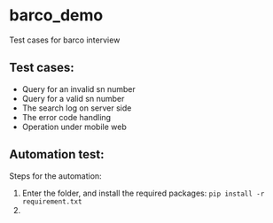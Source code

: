 # barco_demo
 Test cases for barco interview
 
 ## Test cases:  
 - Query for an invalid sn number  
 - Query for a valid sn number  
 - The search log on server side  
 - The error code handling  
 - Operation under mobile web
 
## Automation test:  
Steps for the automation:  
1. Enter the folder, and install the required packages: `pip install -r requirement.txt`  
2. 
